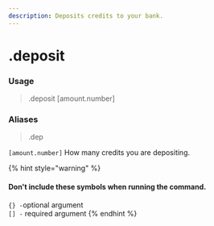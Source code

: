 ```yaml
---
description: Deposits credits to your bank.
---
```


# .deposit

### Usage

> .deposit \[amount.number\]

### Aliases

> .dep

`[amount.number]` How many credits you are depositing.

{% hint style="warning" %}
#### Don't include these symbols when running the command.

`{} -`optional argument  
`[] -` required argument
{% endhint %}




